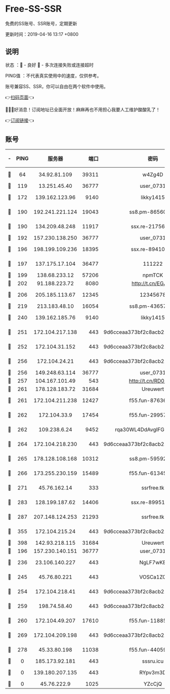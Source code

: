 # Free-SS-SSR

免费的SS账号、SSR账号，定期更新

更新时间：2019-04-16 13:17 +0800

## 说明

状态     ：🙂 - 良好 🙁 - 多次连接失败或连接超时

PING值   ：不代表真实使用中的速度，仅供参考。

账号兼容SS、SSR，你可以自由在两个软件中使用。

👉[扫码页面](https://liesauer.github.io/Free-SS-SSR/)👈

🎉🎉🎉好消息！订阅地址已全面开放！麻麻再也不用担心我要人工维护酸酸乳了！

👉[订阅链接](https://www.liesauer.net/yogurt/subscribe?ACCESS_TOKEN=DAYxR3mMaZAsaqUb)👈

## 账号

|-|PING|服务器|端口|密码|加密方式|区域|
|:----:|:----:|:-----:|-----:|:----:|:----:|:----:|
|🙂|64|34.92.81.109|39311|w4Zg4D|chacha20-ietf|US|
|🙂|119|13.251.45.40|36777|user_0731|chacha20|SG|
|🙂|172|139.162.123.96|9140|likky1415|aes-256-cfb|JP|
|🙂|190|192.241.221.124|19043|ss8.pm-86560127|aes-256-cfb|US|
|🙂|190|134.209.48.248|11917|ssx.re-21756118|aes-256-cfb|US|
|🙂|192|157.230.138.250|36777|user_0731|chacha20|US|
|🙂|196|198.199.109.236|18395|ssx.re-89410087|aes-256-cfb|US|
|🙂|197|137.175.17.104|36477|111222|aes-256-cfb|US|
|🙂|199|138.68.233.12|57206|npmTCK|rc4-md5|US|
|🙂|202|91.188.223.72|8080|http://t.cn/EGJIyrl|rc4-md5|RU|
|🙂|206|205.185.113.67|12345|12345678|aes-256-cfb|US|
|🙂|219|213.183.48.10|16054|ss8.pm-43657260|rc4-md5|RU|
|🙂|240|139.162.185.76|9140|likky1415|aes-256-cfb|DE|
|🙂|251|172.104.217.138|443|9d6cceaa373bf2c8acb22e60b6a58be6|aes-256-cfb|US|
|🙂|252|172.104.31.152|443|9d6cceaa373bf2c8acb22e60b6a58be6|aes-256-cfb|US|
|🙂|256|172.104.24.21|443|9d6cceaa373bf2c8acb22e60b6a58be6|aes-256-cfb|US|
|🙂|256|149.248.63.114|36777|user_0731|chacha20|CA|
|🙂|257|104.167.101.49|543|http://t.cn/RD0D7sx|rc4-md5|CA|
|🙂|261|178.128.183.72|31684|Ureuwert|chacha20|US|
|🙂|261|172.104.211.238|12427|f55.fun-87636938|aes-256-cfb|US|
|🙂|262|172.104.33.9|17454|f55.fun-29957953|aes-256-cfb|SG|
|🙂|262|109.238.6.24|9452|rqa30WL4DdAvgIFG6Fs3znzTa|aes-256-cfb|FR|
|🙂|264|172.104.218.230|443|9d6cceaa373bf2c8acb22e60b6a58be6|aes-256-cfb|US|
|🙂|265|178.128.108.168|10312|ss8.pm-59592521|aes-256-cfb|SG|
|🙂|266|173.255.230.159|15489|f55.fun-61345376|aes-256-cfb|US|
|🙂|271|45.76.162.14|333|ssrfree.tk|aes-256-cfb|SG|
|🙂|283|128.199.187.62|14406|ssx.re-89951404|aes-256-cfb|SG|
|🙂|287|207.148.124.253|21293|ssrfree.tk|aes-256-cfb|SG|
|🙂|355|172.104.215.24|443|9d6cceaa373bf2c8acb22e60b6a58be6|aes-256-cfb|US|
|🙂|398|142.93.218.115|31684|Ureuwert|chacha20|IN|
|🙂|196|157.230.140.151|36777|user_0731|chacha20|US|
|🙂|236|23.106.140.227|443|NgLF7wKB|aes-256-cfb|US|
|🙂|245|45.76.80.221|443|VOSCa1ZG|aes-256-cfb|DE|
|🙂|254|172.104.218.41|443|9d6cceaa373bf2c8acb22e60b6a58be6|aes-256-cfb|US|
|🙂|259|198.74.58.40|443|9d6cceaa373bf2c8acb22e60b6a58be6|aes-256-cfb|US|
|🙂|260|172.104.49.207|17610|f55.fun-11885024|aes-256-cfb|SG|
|🙂|269|172.104.209.198|443|9d6cceaa373bf2c8acb22e60b6a58be6|aes-256-cfb|US|
|🙂|278|45.33.80.198|11038|f55.fun-44059401|aes-256-cfb|US|
|🙁|0|185.173.92.181|443|sssru.icu|rc4-md5|RU|
|🙁|0|139.180.207.135|443|RYpv3m3D|aes-256-cfb|JP|
|🙁|0|45.76.222.9|1025|YZcCjQ|rc4-md5|JP|
